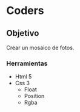 # Coders 
## Objetivo
Crear un mosaico de fotos.
### Herramientas
* Html 5
* Css 3
    * Float
    * Position
    * Rgba
